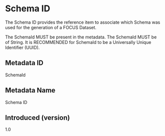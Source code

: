 # Schema ID

The Schema ID provides the reference item to associate which Schema was used for the generation of a FOCUS Dataset.

The SchemaId MUST be present in the metadata. The SchemaId MUST be of String. It is RECOMMENDED for SchemaId to be a Universally Unique Identifier (UUID).

## Metadata ID

SchemaId

## Metadata Name

Schema ID

## Introduced (version)

1.0
